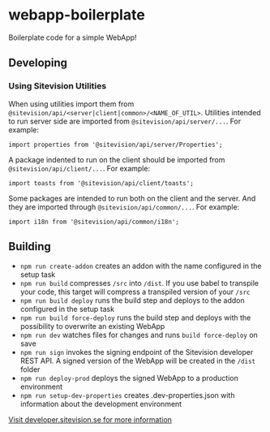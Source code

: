 # webapp-boilerplate

Boilerplate code for a simple WebApp!

## Developing

### Using Sitevision Utilities

When using utilities import them from `@sitevision/api/<server|client|common>/<NAME_OF_UTIL>`. Utilities intended to run server side are imported from `@sitevision/api/server/...`. For example:

`import properties from '@sitevision/api/server/Properties';`

A package indented to run on the client should be imported from `@sitevision/api/client/...`. For example:

`import toasts from '@sitevision/api/client/toasts';`

Some packages are intended to run both on the client and the server. And they are imported through `@sitevision/api/common/...`. For example:

`import i18n from '@sitevision/api/common/i18n';`

## Building

- `npm run create-addon` creates an addon with the name configured in the setup task
- `npm run build` compresses `/src` into `/dist`. If you use babel to transpile your code, this target will compress a transpiled version of your `/src`
- `npm run build deploy` runs the build step and deploys to the addon configured in the setup task
- `npm run build force-deploy` runs the build step and deploys with the possibility to overwrite an existing WebApp
- `npm run dev` watches files for changes and runs `build force-deploy` on save
- `npm run sign` invokes the signing endpoint of the Sitevision developer REST API. A signed version of the WebApp will be created in the `/dist` folder
- `npm run deploy-prod` deploys the signed WebApp to a production environment
- `npm run setup-dev-properties` creates .dev-properties.json with information about the development environment

[Visit developer.sitevision.se for more information](https://developer.sitevision.se)
